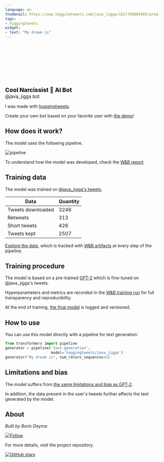 ```yaml
---
language: en
thumbnail: https://www.huggingtweets.com/java_jigga/1617788084385/predictions.png
tags:
- huggingtweets
widget:
- text: "My dream is"
---
```


<div>
<div style="width: 132px; height:132px; border-radius: 50%; background-size: cover; background-image: url('https://pbs.twimg.com/profile_images/1377879160173993987/20XH6CdP_400x400.jpg')">
</div>
<div style="margin-top: 8px; font-size: 19px; font-weight: 800">Cool Narcissist 🤖 AI Bot </div>
<div style="font-size: 15px">@java_jigga bot</div>
</div>

I was made with [huggingtweets](https://github.com/borisdayma/huggingtweets).

Create your own bot based on your favorite user with [the demo](https://colab.research.google.com/github/borisdayma/huggingtweets/blob/master/huggingtweets-demo.ipynb)!

## How does it work?

The model uses the following pipeline.

![pipeline](https://github.com/borisdayma/huggingtweets/blob/master/img/pipeline.png?raw=true)

To understand how the model was developed, check the [W&B report](https://wandb.ai/wandb/huggingtweets/reports/HuggingTweets-Train-a-Model-to-Generate-Tweets--VmlldzoxMTY5MjI).

## Training data

The model was trained on [@java_jigga's tweets](https://twitter.com/java_jigga).

| Data | Quantity |
| --- | --- |
| Tweets downloaded | 3246 |
| Retweets | 313 |
| Short tweets | 426 |
| Tweets kept | 2507 |

[Explore the data](https://wandb.ai/wandb/huggingtweets/runs/kvpyc8u1/artifacts), which is tracked with [W&B artifacts](https://docs.wandb.com/artifacts) at every step of the pipeline.

## Training procedure

The model is based on a pre-trained [GPT-2](https://huggingface.co/gpt2) which is fine-tuned on @java_jigga's tweets.

Hyperparameters and metrics are recorded in the [W&B training run](https://wandb.ai/wandb/huggingtweets/runs/6p3ishch) for full transparency and reproducibility.

At the end of training, [the final model](https://wandb.ai/wandb/huggingtweets/runs/6p3ishch/artifacts) is logged and versioned.

## How to use

You can use this model directly with a pipeline for text generation:

```python
from transformers import pipeline
generator = pipeline('text-generation',
                     model='huggingtweets/java_jigga')
generator("My dream is", num_return_sequences=5)
```

## Limitations and bias

The model suffers from [the same limitations and bias as GPT-2](https://huggingface.co/gpt2#limitations-and-bias).

In addition, the data present in the user's tweets further affects the text generated by the model.

## About

*Built by Boris Dayma*

[![Follow](https://img.shields.io/twitter/follow/borisdayma?style=social)](https://twitter.com/intent/follow?screen_name=borisdayma)

For more details, visit the project repository.

[![GitHub stars](https://img.shields.io/github/stars/borisdayma/huggingtweets?style=social)](https://github.com/borisdayma/huggingtweets)
